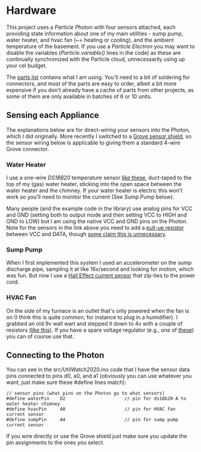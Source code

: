 # Hardware

This project uses a *Particle Photon* with four sensors attached, each providing state information about
one of my main utilities - sump pump, water heater, and hvac fan (~= heating or cooling), and the ambient
temperature of the basement.  If you use a *Particle Electron* you may want to disable the variables
(*Particle.variable()* lines in the code) as these are continually synchronized with the Particle cloud,
unnecessarily using up your cel budget.

The [parts list](https://github.com/cecat/UtilityWatchMQTT/blob/main/DEV/parts.md) contains what I
am using.  You'll need to a bit of soldering for connectors, and most of the parts are
easy to order, albeit a bit more expensive if you don't already have a cache of parts from other projects,
as some of them are only available in batches of 6 or 10 units.

## Sensing each Appliance

The explanations below are for direct-wiring your sensors into the Photon, which I did originally. More
recently I switched to a [Grove sensor shield](https://www.amazon.com/gp/product/B071LCPX7P/ref=ppx_yo_dt_b_search_asin_title), so the sensor wiring below is applicable to giving them
a standard 4-wire Grove connector.

### Water Heater

I use a one-wire *DS18B20* temperature sensor
[like these](https://www.amazon.com/Gikfun-DS18B20-Temperature-Waterproof-EK1083x3/dp/B012C597T0/ref=sr_1_5),
duct-taped to the top of my (gas) water heater, sticking into the open space between the
water heater and the chimney.  If your water heater is electric this won't work so you'll
need to monitor the current (See Sump Pump below).

Many people (and the example code in the library) use analog pins for VCC and GND (setting both to
output mode and then setting VCC to HIGH and GND to LOW) but I am using the native VCC and GND pins
on the Photon.  Note for the sensors in the link above you need to add a
[pull-up resistor](https://create.arduino.cc/projecthub/TheGadgetBoy/ds18b20-digital-temperature-sensor-and-arduino-9cc806)
between VCC and DATA, though [some claim this is unnecessary](https://wp.josh.com/2014/06/23/no-external-pull-up-needed-for-ds18b20-temp-sensor/).

### Sump Pump

When I first implemented this system I used an accelerometer on the sump discharge pipe,
sampling it at like 16x/second and looking for motion, which was fun.  But now I use
a [Hall Effect current sensor](https://moderndevice.com/product/current-sensor/)
that zip-ties to the power cord. 

### HVAC Fan

On the side of my furnace is an outlet that's only powered when the fan is on (I think this is
quite common, for instance to plug in a humidifier).  I grabbed an old 9v wall wart and stepped
it down to 4v with a couple of resistors
[(like this)](http://www.learningaboutelectronics.com/Articles/How-to-reduce-voltage-with-resistors.php).
If you have a spare voltage regulator (e.g., one of [these](https://www.amazon.com/6-Pcs-STMicroelectronics-LD1117V33-Voltage-Regulator/dp/B01MQF7D9D/ref=sr_1_4?dchild=1&keywords=voltage+regulator+3.3v&qid=1602614666&sr=8-4))
you can of course use that.

## Connecting to the Photon

You can see in the src/UtilWatch2020.ino code that I have the sensor data pins connected to pins d0, a0, and a1 (obviously you can use whatever you want, just make sure these #define lines match):

```
// sensor pins (what pins on the Photon go to what sensors)
#define waterPin    D2                      // pin for ds18b20-A to water heater chimney
#define hvacPin     A0                      // pin for HVAC fan current sensor
#define sumpPin     A4                      // pin for sump pump current sensor
```

If you wire directly or use the Grove shield just make sure you update the pin assignments to the ones 
you select.

